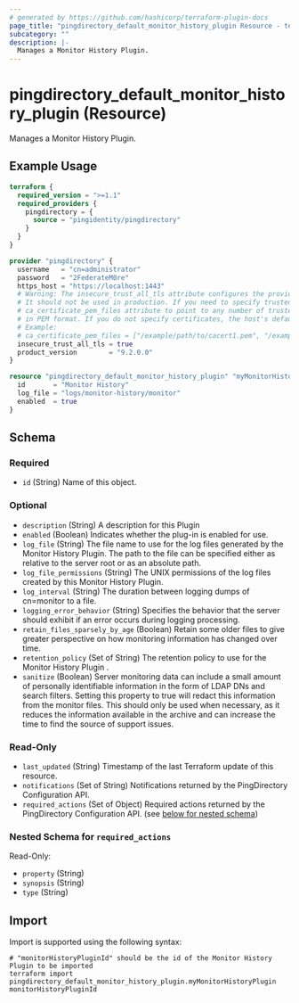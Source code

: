 ```yaml
---
# generated by https://github.com/hashicorp/terraform-plugin-docs
page_title: "pingdirectory_default_monitor_history_plugin Resource - terraform-provider-pingdirectory"
subcategory: ""
description: |-
  Manages a Monitor History Plugin.
---
```


# pingdirectory_default_monitor_history_plugin (Resource)

Manages a Monitor History Plugin.

## Example Usage

```terraform
terraform {
  required_version = ">=1.1"
  required_providers {
    pingdirectory = {
      source = "pingidentity/pingdirectory"
    }
  }
}

provider "pingdirectory" {
  username   = "cn=administrator"
  password   = "2FederateM0re"
  https_host = "https://localhost:1443"
  # Warning: The insecure_trust_all_tls attribute configures the provider to trust any certificate presented by the PingDirectory server.
  # It should not be used in production. If you need to specify trusted CA certificates, use the
  # ca_certificate_pem_files attribute to point to any number of trusted CA certificate files
  # in PEM format. If you do not specify certificates, the host's default root CA set will be used.
  # Example:
  # ca_certificate_pem_files = ["/example/path/to/cacert1.pem", "/example/path/to/cacert2.pem"]
  insecure_trust_all_tls = true
  product_version        = "9.2.0.0"
}

resource "pingdirectory_default_monitor_history_plugin" "myMonitorHistoryPlugin" {
  id       = "Monitor History"
  log_file = "logs/monitor-history/monitor"
  enabled  = true
}
```

<!-- schema generated by tfplugindocs -->
## Schema

### Required

- `id` (String) Name of this object.

### Optional

- `description` (String) A description for this Plugin
- `enabled` (Boolean) Indicates whether the plug-in is enabled for use.
- `log_file` (String) The file name to use for the log files generated by the Monitor History Plugin. The path to the file can be specified either as relative to the server root or as an absolute path.
- `log_file_permissions` (String) The UNIX permissions of the log files created by this Monitor History Plugin.
- `log_interval` (String) The duration between logging dumps of cn=monitor to a file.
- `logging_error_behavior` (String) Specifies the behavior that the server should exhibit if an error occurs during logging processing.
- `retain_files_sparsely_by_age` (Boolean) Retain some older files to give greater perspective on how monitoring information has changed over time.
- `retention_policy` (Set of String) The retention policy to use for the Monitor History Plugin .
- `sanitize` (Boolean) Server monitoring data can include a small amount of personally identifiable information in the form of LDAP DNs and search filters. Setting this property to true will redact this information from the monitor files. This should only be used when necessary, as it reduces the information available in the archive and can increase the time to find the source of support issues.

### Read-Only

- `last_updated` (String) Timestamp of the last Terraform update of this resource.
- `notifications` (Set of String) Notifications returned by the PingDirectory Configuration API.
- `required_actions` (Set of Object) Required actions returned by the PingDirectory Configuration API. (see [below for nested schema](#nestedatt--required_actions))

<a id="nestedatt--required_actions"></a>
### Nested Schema for `required_actions`

Read-Only:

- `property` (String)
- `synopsis` (String)
- `type` (String)

## Import

Import is supported using the following syntax:

```shell
# "monitorHistoryPluginId" should be the id of the Monitor History Plugin to be imported
terraform import pingdirectory_default_monitor_history_plugin.myMonitorHistoryPlugin monitorHistoryPluginId
```
